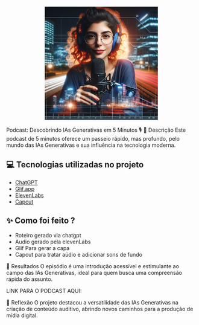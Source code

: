 <p align="center">
<img 
    src="etmjfvhzwbg2w3hponqx.png"
    width="300"
/>


Podcast: Descobrindo IAs Generativas em 5 Minutos 🎙️
📒 Descrição
Este podcast de 5 minutos oferece um passeio rápido, mas profundo, pelo mundo das IAs Generativas e sua influência na tecnologia moderna.

## 💻 Tecnologias utilizadas no projeto

- [ChatGPT](https://chat.openai.com/) 
- [Glif.app](https://https://glif.app/)
- [ElevenLabs](https://beta.elevenlabs.io/)
- [Capcut](https://www.capcut.com/pt-br/)

## ✨ Como foi feito ?

- Roteiro gerado via chatgpt
- Audio gerado pela elevenLabs
- Glif Para gerar a capa
- Capcut para tratar aúdio e adicionar sons de fundo


🚀 Resultados
O episódio é uma introdução acessível e estimulante ao campo das IAs Generativas, ideal para quem busca uma compreensão rápida do assunto.

LINK PARA O PODCAST AQUI: []()

💭 Reflexão
O projeto destacou a versatilidade das IAs Generativas na criação de conteúdo auditivo, abrindo novos caminhos para a produção de mídia digital.
